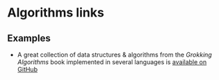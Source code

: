 # Algorithms links

## Examples

- A great collection of data structures & algorithms from the *Grokking Algorithms* book implemented in several languages is [available on GitHub](https://github.com/egonschiele/grokking_algorithms)